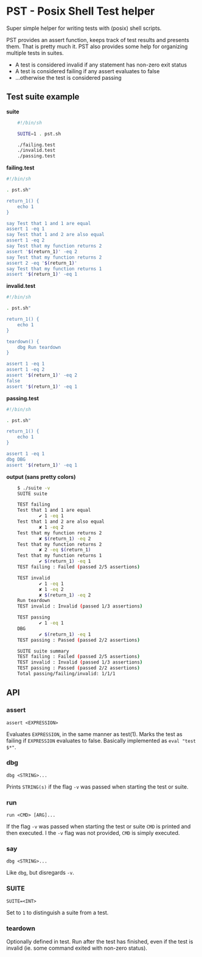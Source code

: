 PST - Posix Shell Test helper
=============================

Super simple helper for writing tests with (posix) shell scripts.

PST provides an assert function, keeps track of test results and presents them.
That is pretty much it. PST also provides some help for organizing multiple
tests in suites.

- A test is considered invalid if any statement has non-zero exit status
- A test is considered failing if any assert evaluates to false
- ...otherwise the test is considered passing

Test suite example
------------------

**suite**

```sh
	#!/bin/sh

	SUITE=1 . pst.sh

	./failing.test
	./invalid.test
	./passing.test
```

**failing.test**

```sh
#!/bin/sh

. pst.sh"

return_1() {
	echo 1
}

say Test that 1 and 1 are equal
assert 1 -eq 1
say Test that 1 and 2 are also equal
assert 1 -eq 2
say Test that my function returns 2
assert '$(return_1)' -eq 2
say Test that my function returns 2
assert 2 -eq '$(return_1)'
say Test that my function returns 1
assert '$(return_1)' -eq 1
```

**invalid.test**

```sh
#!/bin/sh

. pst.sh"

return_1() {
	echo 1
}

teardown() {
	dbg Run teardown
}

assert 1 -eq 1
assert 1 -eq 2
assert '$(return_1)' -eq 2
false
assert '$(return_1)' -eq 1
```


**passing.test**

```sh
#!/bin/sh

. pst.sh"

return_1() {
	echo 1
}

assert 1 -eq 1
dbg DBG
assert '$(return_1)' -eq 1
```

**output (sans pretty colors)**

```sh
	$ ./suite -v
	SUITE suite

	TEST failing
	Test that 1 and 1 are equal
	        ✔ 1 -eq 1
	Test that 1 and 2 are also equal
	        ✘ 1 -eq 2
	Test that my function returns 2
	        ✘ $(return_1) -eq 2
	Test that my function returns 2
	        ✘ 2 -eq $(return_1)
	Test that my function returns 1
	        ✔ $(return_1) -eq 1
	TEST failing : Failed (passed 2/5 assertions)

	TEST invalid
	        ✔ 1 -eq 1
	        ✘ 1 -eq 2
	        ✘ $(return_1) -eq 2
	Run teardown
	TEST invalid : Invalid (passed 1/3 assertions)

	TEST passing
	        ✔ 1 -eq 1
	DBG
	        ✔ $(return_1) -eq 1
	TEST passing : Passed (passed 2/2 assertions)

	SUITE suite summary
	TEST failing : Failed (passed 2/5 assertions)
	TEST invalid : Invalid (passed 1/3 assertions)
	TEST passing : Passed (passed 2/2 assertions)
	Total passing/failing/invalid: 1/1/1
```

API
---

### assert

	assert <EXPRESSION>

Evaluates `EXPRESSION`, in the same manner as test(1). Marks the test as failing
if `EXPRESSION` evaluates to false. Basically implemented as `eval "test $*"`.

### dbg

	dbg <STRING>...

Prints `STRING(s)` if the flag `-v` was passed when starting the test or suite.

### run

	run <CMD> [ARG]...

If the flag `-v` was passed when starting the test or suite `CMD` is printed and
then executed. I the `-v` flag was not provided, `CMD` is simply executed.

### say

	dbg <STRING>...

Like `dbg`, but disregards `-v`.

### SUITE

	SUITE=<INT>

Set to `1` to distinguish a suite from a test.

### teardown

Optionally defined in test. Run after the test has finished, even if the test is
invalid (ie. some command exited with non-zero status).
